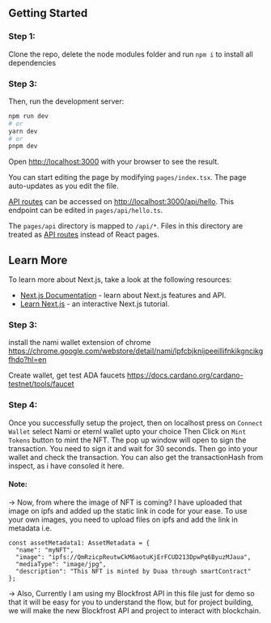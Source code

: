 
## Getting Started
### Step 1:
Clone the repo, delete the node modules folder and run ```npm i``` to install all dependencies 

### Step 3:
Then, run the development server:

```bash
npm run dev
# or
yarn dev
# or
pnpm dev
```

Open [http://localhost:3000](http://localhost:3000) with your browser to see the result.

You can start editing the page by modifying `pages/index.tsx`. The page auto-updates as you edit the file.

[API routes](https://nextjs.org/docs/api-routes/introduction) can be accessed on [http://localhost:3000/api/hello](http://localhost:3000/api/hello). This endpoint can be edited in `pages/api/hello.ts`.

The `pages/api` directory is mapped to `/api/*`. Files in this directory are treated as [API routes](https://nextjs.org/docs/api-routes/introduction) instead of React pages.

## Learn More

To learn more about Next.js, take a look at the following resources:

- [Next.js Documentation](https://nextjs.org/docs) - learn about Next.js features and API.
- [Learn Next.js](https://nextjs.org/learn) - an interactive Next.js tutorial.

### Step 3:
install the nami wallet extension of chrome
https://chrome.google.com/webstore/detail/nami/lpfcbjknijpeeillifnkikgncikgfhdo?hl=en

Create wallet, get test ADA faucets
https://docs.cardano.org/cardano-testnet/tools/faucet

### Step 4:
Once you successfully setup the project, then on localhost press on `Connect Wallet` select Nami or eternl wallet upto your choice
Then Click on `Mint Tokens` button to mint the NFT. 
The pop up window will open to sign the transaction. You need to sign it and wait for 30 seconds. Then go into your wallet and check the transaction.
You can also get the transactionHash from inspect, as i have consoled it here.

#### Note:
-> Now, from where the image of NFT is coming? 
I have uploaded that image on ipfs and added up the static link in code for your ease.
To use your own images, you need to upload files on ipfs and add the link in metadata i.e.
```
const assetMetadata1: AssetMetadata = {
  "name": "myNFT",
  "image": "ipfs://QmRzicpReutwCkM6aotuKjErFCUD213DpwPq6ByuzMJaua",
  "mediaType": "image/jpg",
  "description": "This NFT is minted by Duaa through smartContract"
};
```
-> Also, Currently I am using my Blockfrost API in this file just for demo so that it will be easy for you to understand the flow, but for project building, we will make the new Blockfrost API and project to interact with blockchain.
